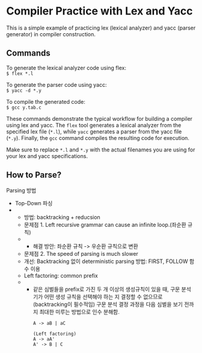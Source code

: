 # Compiler Practice with Lex and Yacc

This is a simple example of practicing lex (lexical analyzer) and yacc (parser generator) in compiler construction.

## Commands

To generate the lexical analyzer code using flex: <br>
`$ flex *.l`


To generate the parser code using yacc: <br>
`$ yacc -d *.y`


To compile the generated code: <br>
`$ gcc y.tab.c`


These commands demonstrate the typical workflow for building a compiler using lex and yacc. The `flex` tool generates a lexical analyzer from the specified lex file (`*.l`), while `yacc` generates a parser from the yacc file (`*.y`). Finally, the `gcc` command compiles the resulting code for execution.

Make sure to replace `*.l` and `*.y` with the actual filenames you are using for your lex and yacc specifications.

## How to Parse?

Parsing 방법
- Top-Down 파싱
- - 방법: backtracking + reducsion
  - 문제점 1. Left recursive grammar can cause an infinite loop.(좌순환 규칙)
  - - 해결 방안: 좌순환 규칙 -> 우순환 규칙으로 변환
  - 문제점 2. The speed of parsing is much slower
  - 개선: Backtracking 없이 deterministic parsing 방법: FIRST, FOLLOW 함수 이용
  - Left factoring: common prefix
  - - 같은 심벌들을 prefix로 가진 두 개 이상의 생성규칙이 있을 때, 구문 분석기가 어떤 생성 규칙을 선택해야 하는 지 결정할 수 없으므로(backtracking이 필수적임) 구문 분석 결정 과정을 다음 심벌을 보기 전까지 최대한 미루는 방법으로 인수 분해함.
```
          A -> aB | aC

          (Left factoring)
          A -> aA'
          A' -> B | C
```
